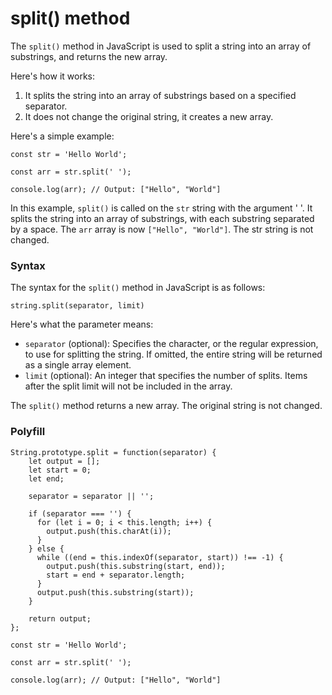 # split() method

The `split()` method in JavaScript is used to split a string into an array of substrings, and returns the new array.

Here's how it works:

1. It splits the string into an array of substrings based on a specified separator.
2. It does not change the original string, it creates a new array.

Here's a simple example:

```
const str = 'Hello World';

const arr = str.split(' ');

console.log(arr); // Output: ["Hello", "World"]
```

In this example, `split()` is called on the `str` string with the argument ' '. It splits the string into an array of substrings, with each substring separated by a space. The `arr` array is now `["Hello", "World"]`. The str string is not changed.

### Syntax

The syntax for the `split()` method in JavaScript is as follows:

```
string.split(separator, limit)
```

Here's what the parameter means:

- `separator` (optional): Specifies the character, or the regular expression, to use for splitting the string. If omitted, the entire string will be returned as a single array element.
- `limit` (optional): An integer that specifies the number of splits. Items after the split limit will not be included in the array.

The `split()` method returns a new array. The original string is not changed.

### Polyfill

```
String.prototype.split = function(separator) {
    let output = [];
    let start = 0;
    let end;

    separator = separator || '';

    if (separator === '') {
      for (let i = 0; i < this.length; i++) {
        output.push(this.charAt(i));
      }
    } else {
      while ((end = this.indexOf(separator, start)) !== -1) {
        output.push(this.substring(start, end));
        start = end + separator.length;
      }
      output.push(this.substring(start));
    }

    return output;
};

const str = 'Hello World';

const arr = str.split(' ');

console.log(arr); // Output: ["Hello", "World"]
```


